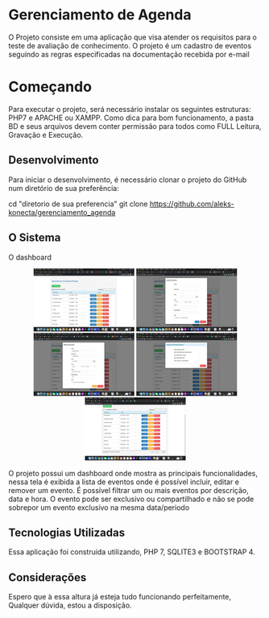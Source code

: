 # Gerenciamento de Agenda

O Projeto consiste em uma aplicação que visa atender os requisitos para o teste de avaliação de conhecimento.
O projeto é um cadastro de eventos seguindo as regras especificadas na documentação recebida por e-mail

# Começando

Para executar o projeto, será necessário instalar os seguintes estruturas:
PHP7 e APACHE ou XAMPP.
Como dica para bom funcionamento, a pasta BD e seus arquivos devem conter permissão para todos como FULL Leitura, Gravação e Execução.

 ## Desenvolvimento

Para iniciar o desenvolvimento, é necessário clonar o projeto do GitHub num diretório de sua preferência:

cd "diretorio de sua preferencia"
git clone https://github.com/aleks-konecta/gerenciamento_agenda

## O Sistema

O dashboard 

<p align="center">
<img alt="Dashboard" src="https://github.com/aleks-konecta/gerenciamento_agenda/blob/master/SRC/dashboard.png" width="200">
<img alt="Inclusão" src="https://github.com/aleks-konecta/gerenciamento_agenda/blob/master/SRC/dashboard_inclui.png" width="200">
<img alt="Alteração" src="https://github.com/aleks-konecta/gerenciamento_agenda/blob/master/SRC/dashboard_altera.png" width="200">
<img alt="Visualização" src="https://github.com/aleks-konecta/gerenciamento_agenda/blob/master/SRC/dashboard_visualiza.png" width="200">
<img alt="Paginador" src="https://github.com/aleks-konecta/gerenciamento_agenda/blob/master/SRC/dashboard_paginador.png" width="200">
</p>

O projeto possui um dashboard onde mostra as principais funcionalidades, nessa tela é exibida a lista de eventos onde é possível incluir, editar e remover um evento.
É possível filtrar um ou mais eventos por descrição, data e hora.
O evento pode ser exclusivo ou compartilhado e não se pode sobrepor um evento exclusivo na mesma data/periodo

## Tecnologias Utilizadas 

Essa aplicação foi construida utilizando, PHP 7, SQLITE3 e BOOTSTRAP 4.


## Considerações

Espero que à essa altura já esteja tudo funcionando perfeitamente,
Qualquer dúvida, estou a disposição.

##